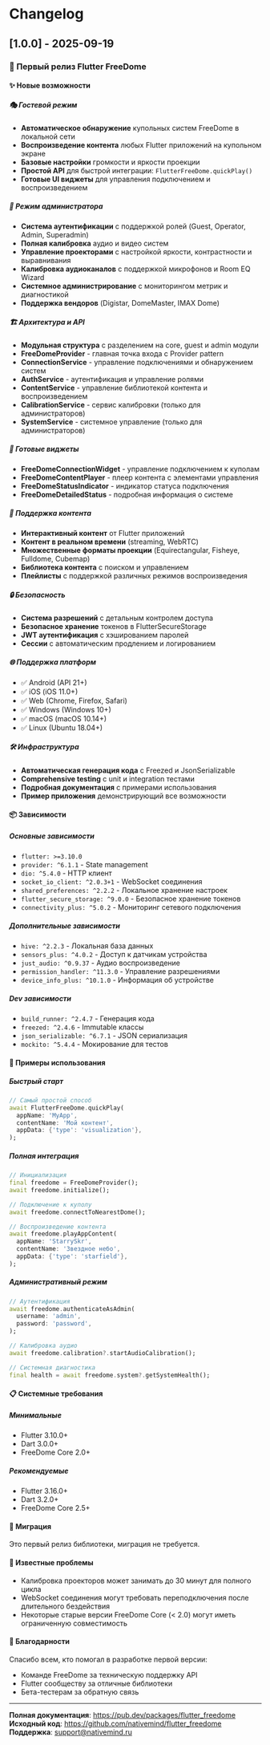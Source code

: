 # Changelog

## [1.0.0] - 2025-09-19

### 🎉 Первый релиз Flutter FreeDome

#### ✨ Новые возможности

##### 🎭 Гостевой режим
- **Автоматическое обнаружение** купольных систем FreeDome в локальной сети
- **Воспроизведение контента** любых Flutter приложений на купольном экране
- **Базовые настройки** громкости и яркости проекции
- **Простой API** для быстрой интеграции: `FlutterFreeDome.quickPlay()`
- **Готовые UI виджеты** для управления подключением и воспроизведением

##### 🔧 Режим администратора
- **Система аутентификации** с поддержкой ролей (Guest, Operator, Admin, Superadmin)
- **Полная калибровка** аудио и видео систем
- **Управление проекторами** с настройкой яркости, контрастности и выравнивания
- **Калибровка аудиоканалов** с поддержкой микрофонов и Room EQ Wizard
- **Системное администрирование** с мониторингом метрик и диагностикой
- **Поддержка вендоров** (Digistar, DomeMaster, IMAX Dome)

##### 🏗️ Архитектура и API
- **Модульная структура** с разделением на core, guest и admin модули
- **FreeDomeProvider** - главная точка входа с Provider pattern
- **ConnectionService** - управление подключениями и обнаружением систем
- **AuthService** - аутентификация и управление ролями
- **ContentService** - управление библиотекой контента и воспроизведением
- **CalibrationService** - сервис калибровки (только для администраторов)
- **SystemService** - системное управление (только для администраторов)

##### 📱 Готовые виджеты
- **FreeDomeConnectionWidget** - управление подключением к куполам
- **FreeDomeContentPlayer** - плеер контента с элементами управления
- **FreeDomeStatusIndicator** - индикатор статуса подключения
- **FreeDomeDetailedStatus** - подробная информация о системе

##### 🎯 Поддержка контента
- **Интерактивный контент** от Flutter приложений
- **Контент в реальном времени** (streaming, WebRTC)
- **Множественные форматы проекции** (Equirectangular, Fisheye, Fulldome, Cubemap)
- **Библиотека контента** с поиском и управлением
- **Плейлисты** с поддержкой различных режимов воспроизведения

##### 🔒 Безопасность
- **Система разрешений** с детальным контролем доступа
- **Безопасное хранение** токенов в FlutterSecureStorage
- **JWT аутентификация** с хэшированием паролей
- **Сессии** с автоматическим продлением и логированием

##### 🌐 Поддержка платформ
- ✅ Android (API 21+)
- ✅ iOS (iOS 11.0+)
- ✅ Web (Chrome, Firefox, Safari)
- ✅ Windows (Windows 10+)
- ✅ macOS (macOS 10.14+)
- ✅ Linux (Ubuntu 18.04+)

##### 🛠️ Инфраструктура
- **Автоматическая генерация кода** с Freezed и JsonSerializable
- **Comprehensive testing** с unit и integration тестами
- **Подробная документация** с примерами использования
- **Пример приложения** демонстрирующий все возможности

#### 📦 Зависимости

##### Основные зависимости
- `flutter: >=3.10.0`
- `provider: ^6.1.1` - State management
- `dio: ^5.4.0` - HTTP клиент
- `socket_io_client: ^2.0.3+1` - WebSocket соединения
- `shared_preferences: ^2.2.2` - Локальное хранение настроек
- `flutter_secure_storage: ^9.0.0` - Безопасное хранение токенов
- `connectivity_plus: ^5.0.2` - Мониторинг сетевого подключения

##### Дополнительные зависимости
- `hive: ^2.2.3` - Локальная база данных
- `sensors_plus: ^4.0.2` - Доступ к датчикам устройства
- `just_audio: ^0.9.37` - Аудио воспроизведение
- `permission_handler: ^11.3.0` - Управление разрешениями
- `device_info_plus: ^10.1.0` - Информация об устройстве

##### Dev зависимости
- `build_runner: ^2.4.7` - Генерация кода
- `freezed: ^2.4.6` - Immutable классы
- `json_serializable: ^6.7.1` - JSON сериализация
- `mockito: ^5.4.4` - Мокирование для тестов

#### 🎯 Примеры использования

##### Быстрый старт
```dart
// Самый простой способ
await FlutterFreeDome.quickPlay(
  appName: 'MyApp',
  contentName: 'Мой контент',
  appData: {'type': 'visualization'},
);
```

##### Полная интеграция
```dart
// Инициализация
final freedome = FreeDomeProvider();
await freedome.initialize();

// Подключение к куполу
await freedome.connectToNearestDome();

// Воспроизведение контента
await freedome.playAppContent(
  appName: 'StarrySkr',
  contentName: 'Звездное небо',
  appData: {'type': 'starfield'},
);
```

##### Административный режим
```dart
// Аутентификация
await freedome.authenticateAsAdmin(
  username: 'admin',
  password: 'password',
);

// Калибровка аудио
await freedome.calibration?.startAudioCalibration();

// Системная диагностика
final health = await freedome.system?.getSystemHealth();
```

#### 📋 Системные требования

##### Минимальные
- Flutter 3.10.0+
- Dart 3.0.0+
- FreeDome Core 2.0+

##### Рекомендуемые
- Flutter 3.16.0+
- Dart 3.2.0+
- FreeDome Core 2.5+

#### 🔄 Миграция

Это первый релиз библиотеки, миграция не требуется.

#### 🐛 Известные проблемы

- Калибровка проекторов может занимать до 30 минут для полного цикла
- WebSocket соединения могут требовать переподключения после длительного бездействия
- Некоторые старые версии FreeDome Core (< 2.0) могут иметь ограниченную совместимость

#### 🙏 Благодарности

Спасибо всем, кто помогал в разработке первой версии:
- Команде FreeDome за техническую поддержку API
- Flutter сообществу за отличные библиотеки
- Бета-тестерам за обратную связь

---

**Полная документация**: https://pub.dev/packages/flutter_freedome
**Исходный код**: https://github.com/nativemind/flutter_freedome
**Поддержка**: support@nativemind.ru